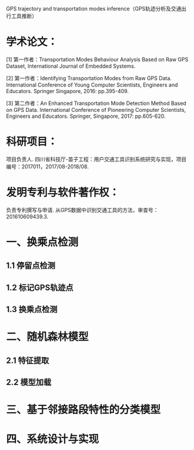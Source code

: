 GPS trajectory and transportation modes inference（GPS轨迹分析及交通出行工具推断）

# 学术论文：

[1] 第一作者：Transportation Modes Behaviour Analysis Based on Raw GPS Dataset, International Journal of Embedded Systems. 

[2] 第一作者：Identifying Transportation Modes from Raw GPS Data. International Conference of Young Computer Scientists, Engineers and Educators. Springer Singapore, 2016: pp.395-409. 

[3] 第二作者：An Enhanced Transportation Mode Detection Method Based on GPS Data. International Conference of Pioneering Computer Scientists, Engineers and Educators. Springer, Singapore, 2017: pp.605-620. 

# 科研项目：
项目负责人. 四川省科技厅-苗子工程：用户交通工具识别系统研究与实现，项目编号：2017011，2017/08-2018/08.

# 发明专利与软件著作权：
负责专利撰写与申请. 从GPS数据中识别交通工具的方法，审查号：201610609439.3.

# 一、换乘点检测

## 1.1 停留点检测
## 1.2 标记GPS轨迹点
## 1.3 换乘点检测
# 二、随机森林模型

## 2.1 特征提取

## 2.2 模型加载

# 三、基于邻接路段特性的分类模型

# 四、系统设计与实现


